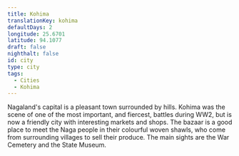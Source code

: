 ```yaml
---
title: Kohima
translationKey: kohima
defaultDays: 2
longitude: 25.6701
latitude: 94.1077
draft: false
nighthalt: false
id: city
type: city
tags:
  - Cities
  - Kohima
---
```

Nagaland's capital is a pleasant town surrounded by hills. Kohima was the scene of one of the most important, and fiercest, battles during WW2, but is now a friendly city with interesting markets and shops. The bazaar is a good place to meet the Naga people in their colourful woven shawls, who come from surrounding villages to sell their produce. The main sights are the War Cemetery and the State Museum.  